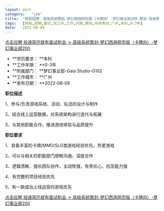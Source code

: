 ```yaml
---
layout:	post
category:	"job"
title:	"网易招聘：高级系统策划-梦幻西游网页版（卡牌向）-梦幻事业部200-策划-系统策划-广州本科0-3年"
tags:	[网易,招聘,面试,找工作,工作,内推,策划,系统策划,广州,本科,0-3年]
date:	2022-08-09
---
```


[点击应聘 投递简历就有面试机会 ->  高级系统策划-梦幻西游网页版（卡牌向）-梦幻事业部200](http://mobile.bole.netease.com/bole/boleDetail?id=41545&employeeId=346f03c3cda5f04c&key=all)



- **学历要求： **本科
- **工作年限： **0-3年
- **所属部门： **梦幻事业部-Gaia Studio-G102
- **工作城市： **广州
- **发布日期： **2022-08-09



**职位描述**

1、参与/负责游戏系统、活动、玩法的设计与制作

2、结合线上运营数据，对系统架构进行迭代与拓展

3、与其他职能合作，推进游戏体验与品质提升



**职位要求**

1、具备丰富的卡牌/MMO/SLG类游戏经验优先，热爱游戏

2、可以与相关的职能部门顺畅沟通、深度合作

3、逻辑清晰，擅长团队协作，主动性强，有责任心，抗压能力强

4、有完整的项目经验优先

5、有一款成功上线运营的游戏优先



[点击应聘 投递简历就有面试机会 ->  高级系统策划-梦幻西游网页版（卡牌向）-梦幻事业部200](http://mobile.bole.netease.com/bole/boleDetail?id=41545&employeeId=346f03c3cda5f04c&key=all)
